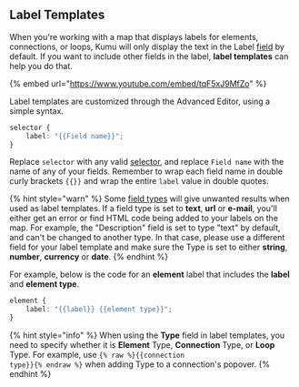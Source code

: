 ## Label Templates

When you're working with a map that displays labels for elements, connections, or loops, Kumu will only display the text in the Label [field](/guides/fields.md) by default. If you want to include other fields in the label, **label templates** can help you do that.

{% embed url="https://www.youtube.com/embed/tqF5xJ9MfZo" %}

Label templates are customized through the Advanced Editor, using a simple syntax.

```scss
selector {
    label: "{{Field name}}";
}
```

Replace `selector` with any valid [selector](/guides/selectors.md), and replace `Field name` with the name of any of your fields. Remember to wrap each field name in double curly brackets `{{}}` and wrap the entire `label` value in double quotes.

{% hint style="warn" %}
Some <a class="alert-link" href="/guides/fields.md#field-type">field types</a> will give unwanted results when used as label templates. If a field type is set to <strong>text</strong>, <strong>url</strong> or <strong>e-mail</strong>, you'll either get an error or find HTML code being added to your labels on the map. For example, the "Description" field is set to type "text" by default, and can't be changed to another type. In that case, please use a different field for your label template and make sure the Type is set to either <strong>string</strong>, <strong>number</strong>, <strong>currency</strong> or <strong>date</strong>.
{% endhint %}

For example, below is the code for an **element** label that includes the **label** and **element type**.
```scss
element {
    label: "{{label}} {{element type}}";
}
```

{% hint style="info" %}
When using the <strong>Type</strong> field in label templates, you need to specify whether it is <strong>Element</strong> Type, <strong>Connection</strong> Type, or <strong>Loop</strong> Type. For example, use <code>{% raw %}{{connection type}}{% endraw %}</code> when adding Type to a connection's popover.
{% endhint %}


